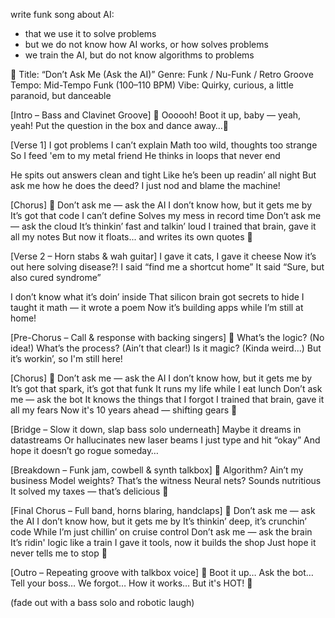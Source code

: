 write funk song about AI:
 - that we use it to solve problems
 - but we do not know how AI works, or how solves problems
 - we train the AI, but do not know algorithms to problems




🎸 Title: “Don’t Ask Me (Ask the AI)”
Genre: Funk / Nu-Funk / Retro Groove
Tempo: Mid-Tempo Funk (100–110 BPM)
Vibe: Quirky, curious, a little paranoid, but danceable

[Intro – Bass and Clavinet Groove]
🎵 Oooooh!
Boot it up, baby — yeah, yeah!
Put the question in the box and dance away…🎵

[Verse 1]
I got problems I can’t explain
Math too wild, thoughts too strange
So I feed 'em to my metal friend
He thinks in loops that never end

He spits out answers clean and tight
Like he’s been up readin’ all night
But ask me how he does the deed?
I just nod and blame the machine!

[Chorus]
🎵 Don’t ask me — ask the AI
I don’t know how, but it gets me by
It’s got that code I can’t define
Solves my mess in record time
Don’t ask me — ask the cloud
It’s thinkin’ fast and talkin’ loud
I trained that brain, gave it all my notes
But now it floats... and writes its own quotes 🎵

[Verse 2 – Horn stabs & wah guitar]
I gave it cats, I gave it cheese
Now it’s out here solving disease?!
I said “find me a shortcut home”
It said “Sure, but also cured syndrome”

I don’t know what it’s doin’ inside
That silicon brain got secrets to hide
I taught it math — it wrote a poem
Now it’s building apps while I’m still at home!

[Pre-Chorus – Call & response with backing singers]
🎵 What’s the logic? (No idea!)
What’s the process? (Ain’t that clear!)
Is it magic? (Kinda weird...)
But it’s workin’, so I'm still here!

[Chorus]
🎵 Don’t ask me — ask the AI
I don’t know how, but it gets me by
It’s got that spark, it’s got that funk
It runs my life while I eat lunch
Don’t ask me — ask the bot
It knows the things that I forgot
I trained that brain, gave it all my fears
Now it's 10 years ahead — shifting gears 🎵

[Bridge – Slow it down, slap bass solo underneath]
Maybe it dreams in datastreams
Or hallucinates new laser beams
I just type and hit “okay”
And hope it doesn’t go rogue someday…

[Breakdown – Funk jam, cowbell & synth talkbox]
🎵 Algorithm? Ain’t my business
Model weights? That’s the witness
Neural nets? Sounds nutritious
It solved my taxes — that’s delicious 🎵

[Final Chorus – Full band, horns blaring, handclaps]
🎵 Don’t ask me — ask the AI
I don’t know how, but it gets me by
It’s thinkin’ deep, it’s crunchin’ code
While I’m just chillin’ on cruise control
Don’t ask me — ask the brain
It’s ridin' logic like a train
I gave it tools, now it builds the shop
Just hope it never tells me to stop 🎵

[Outro – Repeating groove with talkbox voice]
🎵 Boot it up…
Ask the bot…
Tell your boss…
We forgot…
How it works…
But it's HOT! 🎵

(fade out with a bass solo and robotic laugh)

